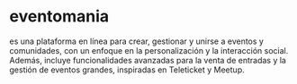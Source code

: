 # eventomania
es una plataforma en línea para crear, gestionar y unirse a eventos y comunidades, con un enfoque en la personalización y la interacción social. Además, incluye funcionalidades avanzadas para la venta de entradas y la gestión de eventos grandes, inspiradas en Teleticket y Meetup.

